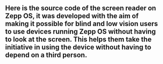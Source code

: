 ## Here is the source code of the screen reader on Zepp OS, it was developed with the aim of making it possible for blind and low vision users to use devices running Zepp OS without having to look at the screen. This helps them take the initiative in using the device without having to depend on a third person.

